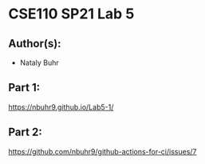 # CSE110 SP21 Lab 5

## Author(s):
- Nataly Buhr

## Part 1:

https://nbuhr9.github.io/Lab5-1/

## Part 2:

https://github.com/nbuhr9/github-actions-for-ci/issues/7

